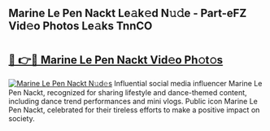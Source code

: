 ## Marine Le Pen Nackt Le𝚊k𝚎d N𝚞𝚍e - Part-eFZ Vid𝚎o Photos Le𝚊ks TnnCO

# <h2><a href="http://fb0k61.evod.top/?m=Marine+Le+Pen+Nackt">🔗 👉🔴 Marine Le Pen Nackt Vid𝚎o Ph𝚘t𝚘s</a></h2>

[![Marine Le Pen Nackt N𝚞d𝚎s](https://i.imgur.com/8V9OHl7.gif)](http://fb0k61.evod.top/?m=Marine+Le+Pen+Nackt)
Influential social media influencer Marine Le Pen Nackt, recognized for sharing lifestyle and dance-themed content, including dance trend performances and mini vlogs. Public icon Marine Le Pen Nackt, celebrated for their tireless efforts to make a positive impact on society. 
